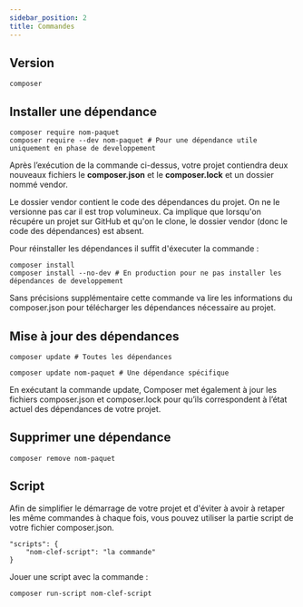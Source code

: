 ```yaml
---
sidebar_position: 2
title: Commandes
---
```


## Version

```shell
composer
```

## Installer une dépendance

```shell
composer require nom-paquet
composer require --dev nom-paquet # Pour une dépendance utile uniquement en phase de developpement
```

Après l’exécution de la commande ci-dessus, votre projet contiendra deux nouveaux fichiers le **composer.json** et le **composer.lock** et un dossier nommé vendor.

Le dossier vendor contient le code des dépendances du projet.
On ne le versionne pas car il est trop volumineux. Ca implique que lorsqu'on récupére un projet sur GitHub et qu'on le clone, le dossier vendor (donc le code des dépendances) est absent.

Pour réinstaller les dépendances il suffit d'éxecuter la commande :

```shell
composer install
composer install --no-dev # En production pour ne pas installer les dépendances de developpement
```

Sans précisions supplémentaire cette commande va lire les informations du composer.json pour télécharger les dépendances nécessaire au projet.

## Mise à jour des dépendances

```shell
composer update # Toutes les dépendances

composer update nom-paquet # Une dépendance spécifique
```

En exécutant la commande update, Composer met également à jour les fichiers composer.json et composer.lock pour qu’ils correspondent à l’état actuel des dépendances de votre projet.

## Supprimer une dépendance

```shell
composer remove nom-paquet
```

## Script

Afin de simplifier le démarrage de votre projet et d'éviter à avoir à retaper les même commandes à chaque fois, vous pouvez utiliser la partie script de votre fichier composer.json.

```shell
"scripts": {
    "nom-clef-script": "la commande"
}
```

Jouer une script avec la commande :
```shell
composer run-script nom-clef-script
```